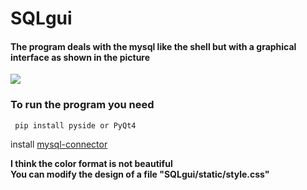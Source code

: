 # SQLgui

#### The program deals with the mysql like the shell but with a graphical interface as shown in the picture

![](https://i.imgur.com/f7mZrwz.png)

### To run the program you need

``` 
 pip install pyside or PyQt4
```

install [mysql-connector](https://dev.mysql.com/downloads/connector/python/)


>
__I think the color format is not beautiful__ <br>
__You can modify the design of a file "SQLgui/static/style.css"__
